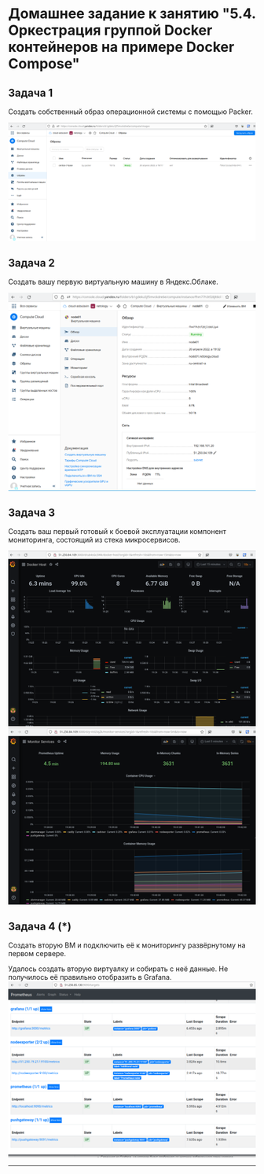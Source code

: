 # Домашнее задание к занятию "5.4. Оркестрация группой Docker контейнеров на примере Docker Compose"

## Задача 1

Создать собственный образ операционной системы с помощью Packer.

![](task_4.1_Screenshot_20220420_192002.png)

## Задача 2

Создать вашу первую виртуальную машину в Яндекс.Облаке.

![](task_4.2_Screenshot_20220420_193720.png)

## Задача 3

Создать ваш первый готовый к боевой эксплуатации компонент мониторинга, состоящий из стека микросервисов.

![](task_4.3.1_Screenshot_20220420_194020.png)
![](task_4.3.2_Screenshot_20220420_194156.png)

## Задача 4 (*)

Создать вторую ВМ и подключить её к мониторингу развёрнутому на первом сервере.

Удалось создать вторую виртуалку и собирать с неё данные. Не получилось её правильно отобразить в Grafana. 
![](task_4.4.0_Screenshot_20220421_165455.png)

---


